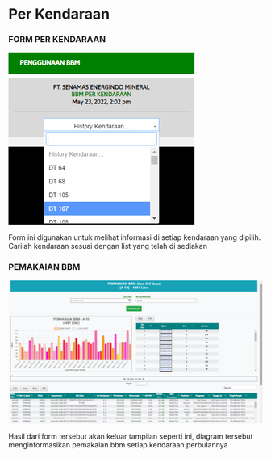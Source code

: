 # Per Kendaraan

### FORM PER KENDARAAN

![](<../../.gitbook/assets/PER KENDARAAN.PNG>)

Form ini digunakan untuk melihat informasi di setiap kendaraan yang dipilih. Carilah kendaraan sesuai dengan list yang telah di sediakan

### PEMAKAIAN BBM

![](<../../.gitbook/assets/Screenshot (39) (1).png>)

Hasil dari form tersebut akan keluar tampilan seperti ini, diagram tersebut menginformasikan pemakaian bbm setiap kendaraan perbulannya
